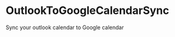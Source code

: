 OutlookToGoogleCalendarSync
===========================

Sync your outlook calendar to Google calendar
